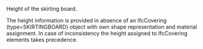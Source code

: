 Height of the skirting board.

The height information is provided in absence of an IfcCovering (type=SKIRTINGBOARD) object with own shape representation and material assignment. In case of inconsistency the height assigned to IfcCovering elements takes precedence.